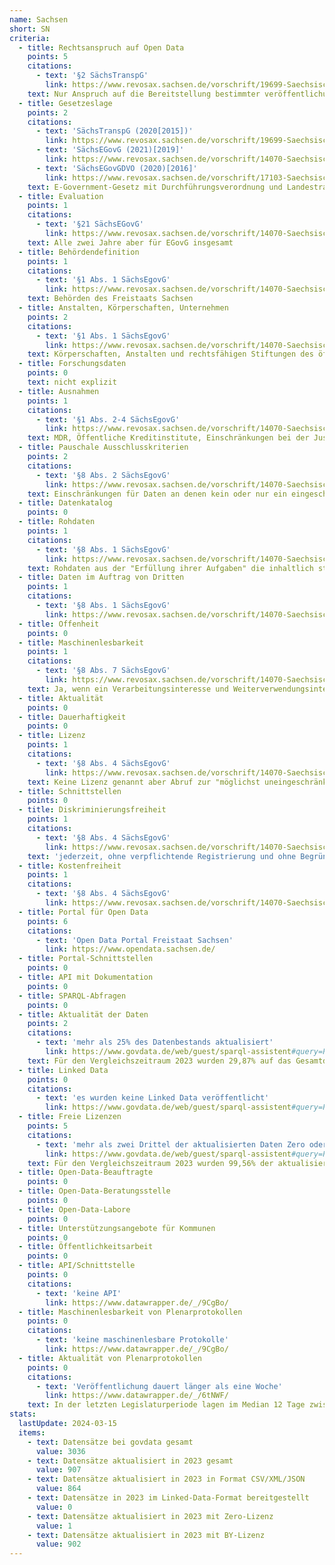 ```yaml
---
name: Sachsen
short: SN
criteria:
  - title: Rechtsanspruch auf Open Data
    points: 5
    citations:
      - text: '§2 SächsTranspG'
        link: https://www.revosax.sachsen.de/vorschrift/19699-Saechsisches-Transparenzgesetz
    text: Nur Anspruch auf die Bereitstellung bestimmter veröffentlichungspflichtiger Informationen
  - title: Gesetzeslage
    points: 2
    citations:
      - text: 'SächsTranspG (2020[2015])'
        link: https://www.revosax.sachsen.de/vorschrift/19699-Saechsisches-Transparenzgesetz
      - text: 'SächsEGovG (2021)[2019]'
        link: https://www.revosax.sachsen.de/vorschrift/14070-Saechsisches-E-Government-Gesetz
      - text: 'SächsEGovGDVO (2020)[2016]'
        link: https://www.revosax.sachsen.de/vorschrift/17103-Saechsische-E-Government-Gesetz-Durchfuehrungsverordnung
    text: E-Government-Gesetz mit Durchführungsverordnung und Landestransparenzgesetz mit Open-Data-Einsprengseln
  - title: Evaluation
    points: 1
    citations:
      - text: '§21 SächsEGovG'
        link: https://www.revosax.sachsen.de/vorschrift/14070-Saechsisches-E-Government-Gesetz#p21
    text: Alle zwei Jahre aber für EGovG insgesamt
  - title: Behördendefinition
    points: 1
    citations:
      - text: '§1 Abs. 1 SächsEgovG'
        link: https://www.revosax.sachsen.de/vorschrift/14070-Saechsisches-E-Government-Gesetz#p1
    text: Behörden des Freistaats Sachsen
  - title: Anstalten, Körperschaften, Unternehmen
    points: 2
    citations:
      - text: '§1 Abs. 1 SächsEgovG'
        link: https://www.revosax.sachsen.de/vorschrift/14070-Saechsisches-E-Government-Gesetz#p1
    text: Körperschaften, Anstalten und rechtsfähigen Stiftungen des öffentlichen Rechts (Träger der Selbstverwaltung)
  - title: Forschungsdaten
    points: 0
    text: nicht explizit
  - title: Ausnahmen
    points: 1
    citations:
      - text: '§1 Abs. 2-4 SächsEgovG'
        link: https://www.revosax.sachsen.de/vorschrift/14070-Saechsisches-E-Government-Gesetz#p1
    text: MDR, Öffentliche Kreditinstitute, Einschränkungen bei der Justiz
  - title: Pauschale Ausschlusskriterien
    points: 2
    citations:
      - text: '§8 Abs. 2 SächsEgovG'
        link: https://www.revosax.sachsen.de/vorschrift/14070-Saechsisches-E-Government-Gesetz#p8
    text: Einschränkungen für Daten an denen kein oder nur ein eingeschränktes Zugangsrecht besteht oder ein Zugangsrecht erst nach der Beteiligung Dritter bestünde
  - title: Datenkatalog
    points: 0
  - title: Rohdaten
    points: 1
    citations:
      - text: '§8 Abs. 1 SächsEgovG'
        link: https://www.revosax.sachsen.de/vorschrift/14070-Saechsisches-E-Government-Gesetz#p8
    text: Rohdaten aus der "Erfüllung ihrer Aufgaben" die inhaltlich strukturiert vorliegen
  - title: Daten im Auftrag von Dritten
    points: 1
    citations:
      - text: '§8 Abs. 1 SächsEgovG'
        link: https://www.revosax.sachsen.de/vorschrift/14070-Saechsisches-E-Government-Gesetz#p8
  - title: Offenheit
    points: 0
  - title: Maschinenlesbarkeit
    points: 1
    citations:
      - text: '§8 Abs. 7 SächsEgovG'
        link: https://www.revosax.sachsen.de/vorschrift/14070-Saechsisches-E-Government-Gesetz#p8
    text: Ja, wenn ein Verarbeitungsinteresse und Weiterverwendungsinteresse nach IWG vorliegt
  - title: Aktualität
    points: 0
  - title: Dauerhaftigkeit
    points: 0
  - title: Lizenz
    points: 1
    citations:
      - text: '§8 Abs. 4 SächsEgovG'
        link: https://www.revosax.sachsen.de/vorschrift/14070-Saechsisches-E-Government-Gesetz#p8
    text: Keine Lizenz genannt aber Abruf zur "möglichst uneingeschränkten Weiterverwendung der Daten durch jedermann"
  - title: Schnittstellen
    points: 0
  - title: Diskriminierungsfreiheit
    points: 1
    citations:
      - text: '§8 Abs. 4 SächsEgovG'
        link: https://www.revosax.sachsen.de/vorschrift/14070-Saechsisches-E-Government-Gesetz#p8
    text: 'jederzeit, ohne verpflichtende Registrierung und ohne Begründung'
  - title: Kostenfreiheit
    points: 1
    citations:
      - text: '§8 Abs. 4 SächsEgovG'
        link: https://www.revosax.sachsen.de/vorschrift/14070-Saechsisches-E-Government-Gesetz#p8
  - title: Portal für Open Data
    points: 6
    citations:
      - text: 'Open Data Portal Freistaat Sachsen'
        link: https://www.opendata.sachsen.de/
  - title: Portal-Schnittstellen
    points: 0
  - title: API mit Dokumentation
    points: 0
  - title: SPARQL-Abfragen
    points: 0
  - title: Aktualität der Daten
    points: 2
    citations:
      - text: 'mehr als 25% des Datenbestands aktualisiert'
        link: https://www.govdata.de/web/guest/sparql-assistent#query=PREFIX%20rdf%3A%20%3Chttp%3A%2F%2Fwww.w3.org%2F1999%2F02%2F22-rdf-syntax-ns%23%3E%0APREFIX%20rdfs%3A%20%3Chttp%3A%2F%2Fwww.w3.org%2F2000%2F01%2Frdf-schema%23%3E%0APREFIX%20dct%3A%20%3Chttp%3A%2F%2Fpurl.org%2Fdc%2Fterms%2F%3E%0APREFIX%20dcat%3A%20%3Chttp%3A%2F%2Fwww.w3.org%2Fns%2Fdcat%23%3E%0APREFIX%20contributor%3A%20%3Chttp%3A%2F%2Fdcat-ap.de%2Fdef%2Fcontributors%2F%3E%0A%0A%20SELECT%20%0A%20%20(COUNT(DISTINCT%20%3Fdataset)%20AS%20%3Ftotal_datasets)%0A%0A%20%20WHERE%20%7B%0A%20%20%20%20%3Fdataset%20a%20dcat%3ADataset%20.%0A%20%20%20%20%3Fdataset%20%3FcontributorIDpredicate%20contributor%3AfreistaatSachsen%20.%0A%20%20%20%20%3Fdataset%20dct%3Amodified%20%3Fmodified%20.%0A%20%20%20%20FILTER(YEAR(%3Fmodified)%20%3D%202023)%20.%0A%0A%20%7D&endpoint=https%3A%2F%2Fwww.govdata.de%2Fsparql&requestMethod=GET&tabTitle=Query&headers=%7B%7D&contentTypeConstruct=text%2Fturtle%2C*%2F*%3Bq%3D0.9&contentTypeSelect=application%2Fsparql-results%2Bjson%2C*%2F*%3Bq%3D0.9&outputFormat=table
    text: Für den Vergleichszeitraum 2023 wurden 29,87% auf das Gesamtdatenvorkommen bezogen neu erstellt oder aktualisiert
  - title: Linked Data
    points: 0
    citations:
      - text: 'es wurden keine Linked Data veröffentlicht'
        link: https://www.govdata.de/web/guest/sparql-assistent#query=PREFIX%20rdf%3A%20%3Chttp%3A%2F%2Fwww.w3.org%2F1999%2F02%2F22-rdf-syntax-ns%23%3E%0APREFIX%20rdfs%3A%20%3Chttp%3A%2F%2Fwww.w3.org%2F2000%2F01%2Frdf-schema%23%3E%0APREFIX%20dct%3A%20%3Chttp%3A%2F%2Fpurl.org%2Fdc%2Fterms%2F%3E%0APREFIX%20dcat%3A%20%3Chttp%3A%2F%2Fwww.w3.org%2Fns%2Fdcat%23%3E%0APREFIX%20contributor%3A%20%3Chttp%3A%2F%2Fdcat-ap.de%2Fdef%2Fcontributors%2F%3E%0A%0A%20SELECT%20%0A%20%20(COUNT(DISTINCT%20%3Fdataset)%20AS%20%3Ftotal_datasets)%0A%20%20(COUNT(DISTINCT%20%3FdatasetWithLD)%20AS%20%3FdatasetsWithLD)%0A%0A%0A%20%20WHERE%20%7B%0A%20%20%20%20%3Fdataset%20a%20dcat%3ADataset%20.%0A%20%20%20%20%3Fdataset%20%3FcontributorIDpredicate%20contributor%3AfreistaatSachsen%20.%0A%20%20%20%20%3Fdataset%20dct%3Amodified%20%3Fmodified%20.%0A%20%20%20%20FILTER(YEAR(%3Fmodified)%20%3D%202023)%20.%0A%0A%20%20%20OPTIONAL%20%7B%0A%20%20%20%20%20%20%3Fdataset%20dcat%3Adistribution%20%3Fdistribution1%20.%0A%20%20%20%20%20%20%3Fdistribution1%20dct%3Aformat%20%3Fformat%20.%0A%20%20%20%20FILTER((CONTAINS(LCASE(STR(%3Fformat))%2C%20%22rdf%22))%20%7C%7C%20(CONTAINS(LCASE(STR(%3Fformat))%2C%20%22turtle%22))%20%7C%7C%20(CONTAINS(LCASE(STR(%3Fformat))%2C%20%22n3%22)%7C%7C%20(CONTAINS(LCASE(STR(%3Fformat))%2C%20%22jsonld%22))))%0A%20%20%20%20%20%20BIND(%3Fdataset%20AS%20%3FdatasetWithLD)%0A%20%20%20%20%7D%0A%20%7D&endpoint=https%3A%2F%2Fwww.govdata.de%2Fsparql&requestMethod=GET&tabTitle=Query&headers=%7B%7D&contentTypeConstruct=text%2Fturtle%2C*%2F*%3Bq%3D0.9&contentTypeSelect=application%2Fsparql-results%2Bjson%2C*%2F*%3Bq%3D0.9&outputFormat=table
  - title: Freie Lizenzen
    points: 5
    citations:
      - text: 'mehr als zwei Drittel der aktualisierten Daten Zero oder BY-lizensiert'
        link: https://www.govdata.de/web/guest/sparql-assistent#query=PREFIX%20rdf%3A%20%3Chttp%3A%2F%2Fwww.w3.org%2F1999%2F02%2F22-rdf-syntax-ns%23%3E%0APREFIX%20rdfs%3A%20%3Chttp%3A%2F%2Fwww.w3.org%2F2000%2F01%2Frdf-schema%23%3E%0APREFIX%20dct%3A%20%3Chttp%3A%2F%2Fpurl.org%2Fdc%2Fterms%2F%3E%0APREFIX%20dcat%3A%20%3Chttp%3A%2F%2Fwww.w3.org%2Fns%2Fdcat%23%3E%0APREFIX%20contributor%3A%20%3Chttp%3A%2F%2Fdcat-ap.de%2Fdef%2Fcontributors%2F%3E%0A%0A%20SELECT%20%0A%20%20(COUNT(DISTINCT%20%3Fdataset)%20AS%20%3Ftotal_datasets)%0A%20%20(COUNT(DISTINCT%20%3FdatasetWithZeroLicense)%20AS%20%3FdatasetsWithZeroLicense)%0A%20%20(COUNT(DISTINCT%20%3FdatasetWithByLicense)%20AS%20%3FdatasetsWithByLicense)%0A%20%20WHERE%20%7B%0A%20%20%20%20%3Fdataset%20a%20dcat%3ADataset%20.%0A%20%20%20%20%3Fdataset%20%3FcontributorIDpredicate%20contributor%3AfreistaatSachsen%20.%0A%20%20%20%20%3Fdataset%20dct%3Amodified%20%3Fmodified%20.%0A%20%20%20%20FILTER(YEAR(%3Fmodified)%20%3D%202023)%20.%0A%0A%20%20%20%20OPTIONAL%20%7B%0A%20%20%20%20%20%20%3Fdataset%20dcat%3Adistribution%20%3Fdistribution2%20.%0A%20%20%20%20%20%20%3Fdistribution2%20dct%3Alicense%20%3Flicense%20.%0A%20%20%20%20%20%20FILTER(CONTAINS(LCASE(STR(%3Flicense))%2C%20%22zero%22))%0A%20%20%20%20%20%20BIND(%3Fdataset%20AS%20%3FdatasetWithZeroLicense)%0A%20%20%20%20%7D%0A%20%20OPTIONAL%20%7B%0A%20%20%20%20%20%20%3Fdataset%20dcat%3Adistribution%20%3Fdistribution2%20.%0A%20%20%20%20%20%20%3Fdistribution2%20dct%3Alicense%20%3Flicense%20.%0A%20%20%20%20%20%20FILTER(CONTAINS(LCASE(STR(%3Flicense))%2C%20%22by%22))%0A%20%20%20%20%20%20BIND(%3Fdataset%20AS%20%3FdatasetWithByLicense)%0A%20%20%20%20%7D%0A%20%7D&endpoint=https%3A%2F%2Fwww.govdata.de%2Fsparql&requestMethod=GET&tabTitle=Query&headers=%7B%7D&contentTypeConstruct=text%2Fturtle%2C*%2F*%3Bq%3D0.9&contentTypeSelect=application%2Fsparql-results%2Bjson%2C*%2F*%3Bq%3D0.9&outputFormat=table
    text: Für den Vergleichszeitraum 2023 wurden 99,56% der aktualisierten oder neuen Datensätze mit Zero oder BY-Lizenz versehen
  - title: Open-Data-Beauftragte
    points: 0
  - title: Open-Data-Beratungsstelle
    points: 0
  - title: Open-Data-Labore
    points: 0
  - title: Unterstützungsangebote für Kommunen
    points: 0
  - title: Öffentlichkeitsarbeit
    points: 0
  - title: API/Schnittstelle
    points: 0
    citations:
      - text: 'keine API'
        link: https://www.datawrapper.de/_/9CgBo/
  - title: Maschinenlesbarkeit von Plenarprotokollen
    points: 0
    citations:
      - text: 'keine maschinenlesbare Protokolle'
        link: https://www.datawrapper.de/_/9CgBo/
  - title: Aktualität von Plenarprotokollen
    points: 0
    citations:
      - text: 'Veröffentlichung dauert länger als eine Woche'
        link: https://www.datawrapper.de/_/6tNWF/
    text: In der letzten Legislaturperiode lagen im Median 12 Tage zwischen Sitzung und Veröffentlichung
stats:
  lastUpdate: 2024-03-15
  items:
    - text: Datensätze bei govdata gesamt
      value: 3036
    - text: Datensätze aktualisiert in 2023 gesamt
      value: 907
    - text: Datensätze aktualisiert in 2023 in Format CSV/XML/JSON
      value: 864
    - text: Datensätze in 2023 im Linked-Data-Format bereitgestellt
      value: 0
    - text: Datensätze aktualisiert in 2023 mit Zero-Lizenz
      value: 1
    - text: Datensätze aktualisiert in 2023 mit BY-Lizenz
      value: 902
---
```

